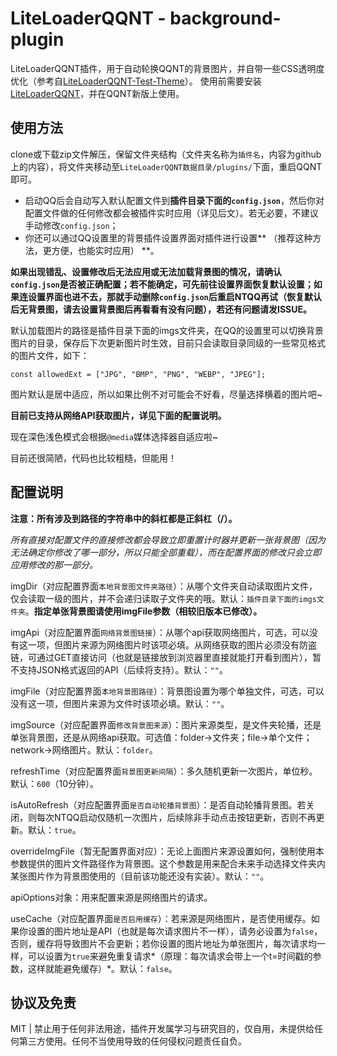 # LiteLoaderQQNT - background-plugin

LiteLoaderQQNT插件，用于自动轮换QQNT的背景图片，并自带一些CSS透明度优化（参考自[LiteLoaderQQNT-Test-Theme](https://github.com/mo-jinran/test-theme)）。
使用前需要安装[LiteLoaderQQNT](https://github.com/mo-jinran/LiteLoaderQQNT)，并在QQNT新版上使用。

## 使用方法

clone或下载zip文件解压，保留文件夹结构（文件夹名称为`插件名`，内容为github上的内容），将文件夹移动至`LiteLoaderQQNT数据目录/plugins/`下面，重启QQNT即可。

- 启动QQ后会自动写入默认配置文件到**插件目录下面的`config.json`**，然后你对配置文件做的任何修改都会被插件实时应用（详见后文）。若无必要，不建议手动修改`config.json`；
- 你还可以通过QQ设置里的背景插件设置界面对插件进行设置** （推荐这种方法，更方便，也能实时应用） **。


**如果出现错乱、设置修改后无法应用或无法加载背景图的情况，请确认`config.json`是否被正确配置；若不能确定，可先前往设置界面恢复默认设置；如果连设置界面也进不去，那就手动删除`config.json`后重启NTQQ再试（恢复默认后无背景图，请去设置背景图后再看看有没有问题），若还有问题请发ISSUE。**

默认加载图片的路径是插件目录下面的imgs文件夹，在QQ的设置里可以切换背景图片的目录，保存后下次更新图片时生效，目前只会读取目录同级的一些常见格式的图片文件，如下：

`const allowedExt = ["JPG", "BMP", "PNG", "WEBP", "JPEG"];  `

图片默认是居中适应，所以如果比例不对可能会不好看，尽量选择横着的图片吧~

**目前已支持从网络API获取图片，详见下面的配置说明。**

现在深色浅色模式会根据`@media`媒体选择器自适应啦~

目前还很简陋，代码也比较粗糙，但能用！

## 配置说明

**注意：所有涉及到路径的字符串中的斜杠都是正斜杠（/）。**

*所有直接对配置文件的直接修改都会导致立即重置计时器并更新一张背景图（因为无法确定你修改了哪一部分，所以只能全部重载），而在配置界面的修改只会立即应用修改的那一部分。*

imgDir（对应配置界面`本地背景图文件夹路径`）：从哪个文件夹自动读取图片文件，仅会读取一级的图片，并不会递归读取子文件夹的哦。默认：`插件目录下面的imgs文件夹`。**指定单张背景图请使用imgFile参数（相较旧版本已修改）。**

imgApi（对应配置界面`网络背景图链接`）：从哪个api获取网络图片，可选，可以没有这一项，但图片来源为网络图片时该项必填。从网络获取的图片必须没有防盗链，可通过GET直接访问（也就是链接放到浏览器里直接就能打开看到图片），暂不支持JSON格式返回的API（后续将支持）。默认：`""`。

imgFile（对应配置界面`本地背景图路径`）：背景图设置为哪个单独文件，可选，可以没有这一项，但图片来源为文件时该项必填。默认：`""`。

imgSource（对应配置界面`修改背景图来源`）：图片来源类型，是文件夹轮播，还是单张背景图，还是从网络api获取。可选值：folder→文件夹；file→单个文件；network→网络图片。默认：`folder`。

refreshTime（对应配置界面`背景图更新间隔`）：多久随机更新一次图片，单位秒。默认：`600`（10分钟）。

isAutoRefresh（对应配置界面`是否自动轮播背景图`）：是否自动轮播背景图。若关闭，则每次NTQQ启动仅随机一次图片，后续除非手动点击按钮更新，否则不再更新。默认：`true`。

overrideImgFile（暂无配置界面对应）：无论上面图片来源设置如何，强制使用本参数提供的图片文件路径作为背景图。这个参数是用来配合未来手动选择文件夹内某张图片作为背景图使用的（目前该功能还没有实装）。默认：`""`。

apiOptions对象：用来配置来源是网络图片的请求。

​	useCache（对应配置界面`是否启用缓存`）：若来源是网络图片，是否使用缓存。如果你设置的图片地址是API（也就是每次请求图片不一样），请务必设置为`false`，否则，缓存将导致图片不会更新；若你设置的图片地址为单张图片，每次请求均一样，可以设置为`true`来避免重复请求*（原理：每次请求会带上一个t=时间戳的参数，这样就能避免缓存）*。默认：`false`。

## 协议及免责

MIT | 禁止用于任何非法用途，插件开发属学习与研究目的，仅自用，未提供给任何第三方使用。任何不当使用导致的任何侵权问题责任自负。
